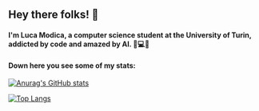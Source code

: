 ## Hey there folks! 👋
#### I'm Luca Modica, a computer science student at the University of Turin, addicted by code and amazed by AI. 💭💻🌐
#### Down here you see some of my stats:

[![Anurag's GitHub stats](https://github-readme-stats.vercel.app/api?username=lucamodica)](https://github.com/lucamodica/github-readme-stats)

[![Top Langs](https://github-readme-stats.vercel.app/api/top-langs/?username=lucamodica)](https://github.com/lucamodica/github-readme-stats)

<!--
**lucamodica/lucamodica** is a ✨ _special_ ✨ repository because its `README.md` (this file) appears on your GitHub profile.

Here are some ideas to get you started:

- 🔭 I’m currently working on ...
- 🌱 I’m currently learning ...
- 👯 I’m looking to collaborate on ...
- 🤔 I’m looking for help with ...
- 💬 Ask me about ...
- 📫 How to reach me: ...
- 😄 Pronouns: ...
- ⚡ Fun fact: ...
-->
